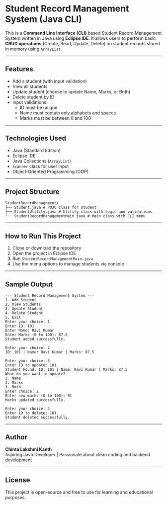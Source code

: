 # Student Record Management System (Java CLI)

This is a **Command Line Interface (CLI)** based Student Record Management System written in Java using **Eclipse IDE**. It allows users to perform basic **CRUD operations** (Create, Read, Update, Delete) on student records stored in memory using `ArrayList`.

---

## Features

- Add a student (with input validation)
- View all students
- Update student (choose to update Name, Marks, or Both)
- Delete student by ID
- Input validations:
  - ID must be unique
  - Name must contain only alphabets and spaces
  - Marks must be between 0 and 100

---

## Technologies Used

- Java (Standard Edition)
- Eclipse IDE
- Java Collections (`ArrayList`)
- `Scanner` class for user input
- Object-Oriented Programming (OOP)

---

## Project Structure

```
StudentRecordManagement/
├── Student.java # POJO class for student
├── StudentUtility.java # Utility class with logic and validations
└── StudentRecordManagementMain.java # Main class with CLI menu
```

---

## How to Run This Project

1. Clone or download the repository
2. Open the project in Eclipse IDE
3. Run `StudentRecordManagementMain.java`
4. Use the menu options to manage students via console

---

## Sample Output

```
--- Student Record Management System ---
1. Add Student
2. View Students
3. Update Student
4. Delete Student
5. Exit
Enter your choice: 1
Enter ID: 101
Enter Name: Ravi Kumar
Enter Marks (0 to 100): 87.5
Student added successfully.

Enter your choice: 2
ID: 101 | Name: Ravi Kumar | Marks: 87.5

Enter your choice: 3
Enter ID to update: 101
Student Found: ID: 101 | Name: Ravi Kumar | Marks: 87.5
What do you want to update?
1. Name
2. Marks
3. Both
Enter choice: 2
Enter new marks (0 to 100): 91
Marks updated successfully.

Enter your choice: 4
Enter ID to delete: 101
Student deleted successfully.
```

---

## Author

**Chinta Lakshmi Kanth**  
Aspiring Java Developer | Passionate about clean coding and backend development

---

## License

This project is open-source and free to use for learning and educational purposes.
